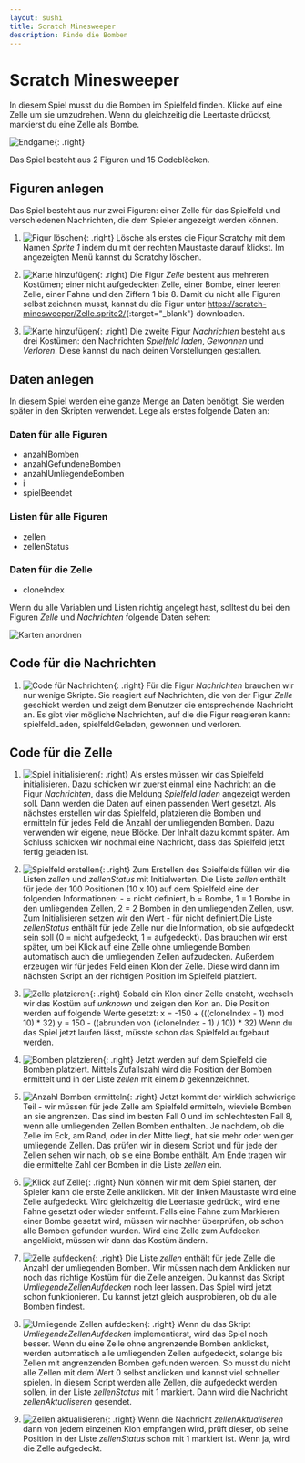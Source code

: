 ```yaml
---
layout: sushi
title: Scratch Minesweeper
description: Finde die Bomben
---
```


# Scratch Minesweeper

In diesem Spiel musst du die Bomben im Spielfeld finden. Klicke auf eine Zelle um sie umzudrehen. Wenn du gleichzeitig die Leertaste drückst, markierst du eine Zelle als Bombe.

![Endgame](scratch-minesweeper-v3/endgame.png){: .right}

Das Spiel besteht aus 2 Figuren und 15 Codeblöcken.

## Figuren anlegen

Das Spiel besteht aus nur zwei Figuren: einer Zelle für das Spielfeld und verschiedenen Nachrichten, die dem Spieler angezeigt werden können.

1. ![Figur löschen](scratch-minesweeper-v3/löschen.png){: .right}
Lösche als erstes die Figur Scratchy mit dem Namen *Sprite 1* indem du mit der rechten Maustaste darauf klickst. Im angezeigten Menü kannst du Scratchy löschen.

2. ![Karte hinzufügen](scratch-minesweeper-v3/hochladen.png){: .right}
Die Figur *Zelle* besteht aus mehreren Kostümen; einer nicht aufgedeckten Zelle, einer Bombe, einer leeren Zelle, einer Fahne und den Ziffern 1 bis 8. Damit du nicht alle Figuren selbst zeichnen musst, kannst du die Figur unter
[https://scratch-minesweeper/Zelle.sprite2/](https://scratch-minesweeper/Zelle.sprite2/){:target="_blank"} downloaden.

3. ![Karte hinzufügen](scratch-minesweeper-v3/nachricht.png){: .right}
Die zweite Figur *Nachrichten* besteht aus drei Kostümen: den Nachrichten *Spielfeld laden*, *Gewonnen* und *Verloren*. Diese kannst du nach deinen Vorstellungen gestalten.

## Daten anlegen

In diesem Spiel werden eine ganze Menge an Daten benötigt. Sie werden später in den Skripten verwendet. Lege als erstes folgende Daten an:

### Daten für alle Figuren

* anzahlBomben
* anzahlGefundeneBomben
* anzahlUmliegendeBomben
* i
* spielBeendet

### Listen für alle Figuren

* zellen
* zellenStatus

### Daten für die Zelle

* cloneIndex

Wenn du alle Variablen und Listen richtig angelegt hast, solltest du bei den Figuren *Zelle* und *Nachrichten* folgende Daten sehen:

![Karten anordnen](scratch-minesweeper-v3/daten.png)

## Code für die Nachrichten

1. ![Code für Nachrichten](scratch-minesweeper-v3/code-nachricht.png){: .right}
Für die Figur *Nachrichten* brauchen wir nur wenige Skripte. Sie reagiert auf Nachrichten, 
die von der Figur *Zelle* geschickt werden und zeigt dem Benutzer die entsprechende Nachricht an. Es gibt vier mögliche Nachrichten, auf die die Figur reagieren kann: spielfeldLaden, spielfeldGeladen, gewonnen und verloren.

## Code für die Zelle

1. ![Spiel initialisieren](scratch-minesweeper-v3/code-zelle1.png){: .right}
Als erstes müssen wir das Spielfeld initialisieren. Dazu schicken wir zuerst einmal eine Nachricht an die Figur *Nachrichten*, dass die Meldung *Spielfeld laden* angezeigt werden soll. Dann werden die Daten auf einen passenden Wert gesetzt. Als nächstes erstellen wir das Spielfeld, platzieren die Bomben und ermitteln für jedes Feld die Anzahl der umliegenden Bomben. Dazu verwenden wir eigene, neue Blöcke. Der Inhalt dazu kommt später. Am Schluss schicken wir nochmal eine Nachricht, dass das Spielfeld jetzt fertig geladen ist.

1. ![Spielfeld erstellen](scratch-minesweeper-v3/code-zelle-2.png){: .right}
Zum Erstellen des Spielfelds füllen wir die Listen *zellen* und *zellenStatus* mit Initialwerten. Die Liste *zellen* enthält für jede der 100 Positionen (10 x 10) auf dem Spielfeld eine der folgenden Informationen: - = nicht definiert, b = Bombe, 1 = 1 Bombe in den umliegenden Zellen, 2 = 2 Bomben in den umliegenden Zellen, usw. Zum Initialisieren setzen wir den Wert *-* für nicht definiert.Die Liste *zellenStatus* enthält für jede Zelle nur die Information, ob sie aufgedeckt sein soll (0 = nicht aufgedeckt, 1 = aufgedeckt). Das brauchen wir erst später, um bei Klick auf eine Zelle ohne umliegende Bomben automatisch auch die umliegenden Zellen aufzudecken. Außerdem erzeugen wir für jedes Feld einen Klon der Zelle. Diese wird dann im nächsten Skript an der richtigen Position im Spielfeld platziert.

1. ![Zelle platzieren](scratch-minesweeper-v3/code-zelle-3.png){: .right}
Sobald ein Klon einer Zelle ensteht, wechseln wir das Kostüm auf *unknown* und zeigen den Kon an.
Die Position werden auf folgende Werte gesetzt:
x = -150 + (((cloneIndex - 1) mod 10) * 32)
y = 150 - ((abrunden von ((cloneIndex - 1) / 10)) * 32)
Wenn du das Spiel jetzt laufen lässt, müsste schon das Spielfeld aufgebaut werden.

1. ![Bomben platzieren](scratch-minesweeper-v3/code-zelle-4.png){: .right}
Jetzt werden auf dem Spielfeld die Bomben platziert. Mittels Zufallszahl wird die Position 
der Bomben ermittelt und in der Liste *zellen* mit einem *b* gekennzeichnet.

1. ![Anzahl Bomben ermitteln](scratch-minesweeper-v3/code-zelle-5.png){: .right}
Jetzt kommt der wirklich schwierige Teil - wir müssen für jede Zelle am Spielfeld ermitteln, wieviele Bomben an sie angrenzen. Das sind im besten Fall 0 und im schlechtesten Fall 8, wenn alle umliegenden Zellen Bomben enthalten. Je nachdem, ob die Zelle im Eck, am Rand, oder in der Mitte liegt, hat sie mehr oder weniger umliegende Zellen. Das prüfen wir in diesem Script und für jede der Zellen sehen wir nach, ob sie eine Bombe enthält. Am Ende tragen wir die ermittelte Zahl der Bomben in die Liste *zellen* ein.

1. ![Klick auf Zelle](scratch-minesweeper-v3/code-zelle-6.png){: .right}
Nun können wir mit dem Spiel starten, der Spieler kann die erste Zelle anklicken. Mit der linken Maustaste wird eine Zelle aufgedeckt. Wird gleichzeitig die Leertaste gedrückt, wird eine Fahne gesetzt oder wieder entfernt. Falls eine Fahne zum Markieren einer Bombe gesetzt wird, müssen wir nachher überprüfen, ob schon alle Bomben gefunden wurden. Wird eine Zelle zum Aufdecken angeklickt, müssen wir dann das Kostüm ändern.

1. ![Zelle aufdecken](scratch-minesweeper-v3/code-zelle-7.png){: .right}
Die Liste *zellen* enthält für jede Zelle die Anzahl der umliegenden Bomben. Wir müssen nach dem Anklicken nur noch das richtige Kostüm für die Zelle anzeigen. Du kannst das Skript *UmliegendeZellenAufdecken* noch leer lassen. Das Spiel wird jetzt schon funktionieren. Du kannst jetzt gleich ausprobieren, ob du alle Bomben findest.

1. ![Umliegende Zellen aufdecken](scratch-minesweeper-v3/code-zelle-8.png){: .right}
Wenn du das Skript *UmliegendeZellenAufdecken* implementierst, wird das Spiel noch besser. Wenn du eine Zelle ohne angrenzende Bomben anklickst, werden automatisch alle umliegenden Zellen aufgedeckt, solange bis Zellen mit angrenzenden Bomben gefunden werden. So musst du nicht alle Zellen mit dem Wert 0 selbst anklicken und kannst viel schneller spielen. In diesem Script werden alle Zellen, die aufgedeckt werden sollen, in der Liste *zellenStatus* mit 1 markiert. Dann wird die Nachricht *zellenAktualiseren* gesendet.

1. ![Zellen aktualisieren](scratch-minesweeper-v3/code-zelle-9.png){: .right}
Wenn die Nachricht *zellenAktualiseren* dann von jedem einzelnen Klon empfangen wird, prüft dieser, ob seine Position in der Liste *zellenStatus* schon mit 1 markiert ist. Wenn ja, wird die Zelle aufgedeckt.